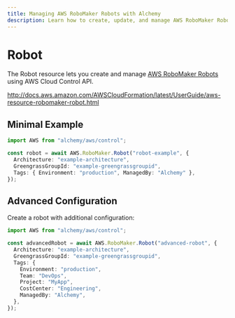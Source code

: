```yaml
---
title: Managing AWS RoboMaker Robots with Alchemy
description: Learn how to create, update, and manage AWS RoboMaker Robots using Alchemy Cloud Control.
---
```


# Robot

The Robot resource lets you create and manage [AWS RoboMaker Robots](https://docs.aws.amazon.com/robomaker/latest/userguide/) using AWS Cloud Control API.

http://docs.aws.amazon.com/AWSCloudFormation/latest/UserGuide/aws-resource-robomaker-robot.html

## Minimal Example

```ts
import AWS from "alchemy/aws/control";

const robot = await AWS.RoboMaker.Robot("robot-example", {
  Architecture: "example-architecture",
  GreengrassGroupId: "example-greengrassgroupid",
  Tags: { Environment: "production", ManagedBy: "Alchemy" },
});
```

## Advanced Configuration

Create a robot with additional configuration:

```ts
import AWS from "alchemy/aws/control";

const advancedRobot = await AWS.RoboMaker.Robot("advanced-robot", {
  Architecture: "example-architecture",
  GreengrassGroupId: "example-greengrassgroupid",
  Tags: {
    Environment: "production",
    Team: "DevOps",
    Project: "MyApp",
    CostCenter: "Engineering",
    ManagedBy: "Alchemy",
  },
});
```

